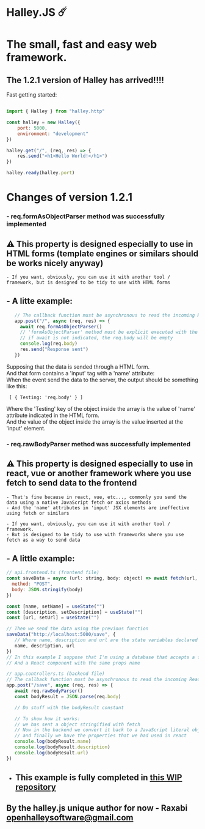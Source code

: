 # Halley.JS ☄️
# The small, fast and easy web framework.

## The 1.2.1 version of Halley has arrived!!!!

Fast getting started:

```js

import { Halley } from "halley.http"

const halley = new Halley({
    port: 5000,
    environment: "development"
})

halley.get("/", (req, res) => {
    res.send("<h1>Hello World!</h1>")
})

halley.ready(halley.port)

```

# Changes of version 1.2.1

### - req.formAsObjectParser method was successfully implemented
  ## ⚠️ This property is designed especially to use in HTML forms (template engines or similars should be works nicely anyway)

    - If you want, obviously, you can use it with another tool / framework, but is designed to be tidy to use with HTML forms

  ## - A litte example:
  ```js
     // The callback function must be asynchronous to read the incoming ReadableStream
     app.post("/", async (req, res) => {
       await req.formAsObjectParser()
       // 'formAsObjectParser' method must be explicit executed with the 'await' keyword
       // if await is not indicated, the req.body will be empty
       console.log(req.body)
       res.send("Response sent")
     })
  ```

  Supposing that the data is sended through a HTML form.<br/>
  And that form contains a 'input' tag with a 'name' attribute:<br/>
  When the event send the data to the server, the output should be something like this:<br/>

  ` [ { Testing: 'req.body' } ]`

  Where the 'Testing' key of the object inside the array is the value of 'name' attribute indicated in
  the HTML form.<br/>
  And the value of the object inside the array is the value inserted at the 'input' element.

### - req.rawBodyParser method was successfully implemented
  ## ⚠️ This property is designed especially to use in react, vue or another framework where you use fetch to send data to the frontend
    - That's fine because in react, vue, etc..., commonly you send the data using a native JavaScript fetch or axios methods
    - And the 'name' attributes in 'input' JSX elements are ineffective using fetch or similars
    
    - If you want, obviously, you can use it with another tool / framework.
    - But is designed to be tidy to use with frameworks where you use fetch as a way to send data

  ## - A little example:

 ```js
 // api.frontend.ts (frontend file)
 const saveData = async (url: string, body: object) => await fetch(url, {
   method: "POST",
   body: JSON.stringify(body)
 })

 const [name, setName] = useState("")
 const [description, setDescription] = useState("")
 const [url, setUrl] = useState("")

 // Then we send the data using the previous function
 saveData("http://localhost:5000/save", {
    // Where name, description and url are the state variables declared above
    name, description, url
 })
 // In this example I suppose that I'm using a database that accepts a fields with the same names
 // And a React component with the same props name

 ```

 ```ts
 // app.controllers.ts (backend file)
 // The callback function must be asynchronous to read the incoming ReadableStream
 app.post("/save", async (req, res) => {
    await req.rawBodyParser()
    const bodyResult = JSON.parse(req.body)

    // Do stuff with the bodyResult constant

    // To show how it works:
    // we has sent a object stringified with fetch
    // Now in the backend we convert it back to a JavaScript literal object
    // and finally we have the properties that we had used in react
    console.log(bodyResult.name)
    console.log(bodyResult.description)
    console.log(bodyResult.url)
 })
 ```

 - ## This example is fully completed in [this WIP repository](https://github.com/Raxabi/halley.js-API-REST)

## By the halley.js unique author for now - Raxabi <openhalleysoftware@gmail.com>